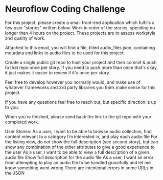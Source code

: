 # Neuroflow Coding Challenge

For this project, please create a small front-end application which fulfills a few user "stories" written below. Work in order of the stories, spending no longer than 4 hours on the project. These projects are to assess workstyle and quality of work.

Attached to this email, you will find a file, titled audio_files.json, containing metadata and links to audio files to be used for this project.

Create a single public git repo to host your project and then commit & push to that repo once per story. If you need to push more than once that's okay, it just makes it easier to review if it's once per story.

Feel free to develop however you normally would, and make use of whatever frameworks and 3rd party libraries you think make sense for this project.

If you have any questions feel free to reach out, but specific direction is up to you.

When you're finished, please send back the link to the git repo with your completed work.

User Stories:
As a user, I want to be able to browse audio collection, find content relevant to a category I’m interested in, and play each audio file
For the listing view, do not show the full description (see second story), but can show any combination of the other attributes to give a good experience to the user
As a user, I want to be able to view a full description of a given audio file
Show full description for the audio file
As a user, I want an error from attempting to play an audio file to be handled gracefully and let me know something went wrong
There are intentional errors in some URLs in the JSON
